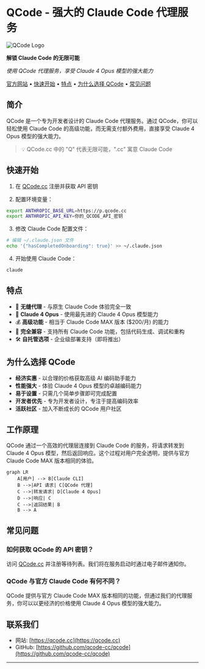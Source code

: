# QCode - 强大的 Claude Code 代理服务

![QCode Logo](assets/qcode-logo.png)

**解锁 Claude Code 的无限可能**

*使用 QCode 代理服务，享受 Claude 4 Opus 模型的强大能力*

[官方网站](https://qcode.cc) •
[快速开始](#快速开始) •
[特点](#特点) •
[为什么选择 QCode](#为什么选择-qcode) •
[常见问题](#常见问题)

## 简介

QCode 是一个专为开发者设计的 Claude Code 代理服务。通过 QCode，你可以轻松使用 Claude Code 的高级功能，而无需支付额外费用，直接享受 Claude 4 Opus 模型的强大能力。

> 💡 QCode.cc 中的 "Q" 代表无限可能，".cc" 寓意 Claude Code

## 快速开始

1. 在 [QCode.cc](https://qcode.cc) 注册并获取 API 密钥

2. 配置环境变量：

```bash
export ANTHROPIC_BASE_URL=https://p.qcode.cc
export ANTHROPIC_API_KEY=你的_QCODE_API_密钥
```

3. 修改 Claude Code 配置文件：

```bash
# 编辑 ~/.claude.json 文件
echo '{"hasCompletedOnboarding": true}' >> ~/.claude.json
```

4. 开始使用 Claude Code：

```bash
claude
```

## 特点

- 🚀 **无缝代理** - 与原生 Claude Code 体验完全一致
- 🧠 **Claude 4 Opus** - 使用最先进的 Claude 4 Opus 模型能力
- 💰 **高级功能** - 相当于 Claude Code MAX 版本 ($200/月) 的能力
- 🔄 **完全兼容** - 支持所有 Claude Code 功能，包括代码生成、调试和重构
- 🛠️ **自托管选项** - 企业级部署支持（即将推出）

## 为什么选择 QCode

- **经济实惠** - 以合理的价格获取高级 AI 编码助手能力
- **性能强大** - 体验 Claude 4 Opus 模型的卓越编码能力
- **易于设置** - 只需几个简单步骤即可完成配置
- **开发者优先** - 专为开发者设计，专注于提高编码效率
- **活跃社区** - 加入不断成长的 QCode 用户社区

## 工作原理

QCode 通过一个高效的代理层连接到 Claude Code 的服务，将请求转发到 Claude 4 Opus 模型，然后返回响应。这个过程对用户完全透明，提供与官方 Claude Code MAX 版本相同的体验。

```mermaid
graph LR
    A[用户] --> B[Claude CLI]
    B -->|API 请求| C[QCode 代理]
    C -->|转发请求| D[Claude 4 Opus]
    D -->|响应| C
    C -->|返回结果| B
    B --> A
```

## 常见问题

### 如何获取 QCode 的 API 密钥？

访问 [QCode.cc](https://qcode.cc) 并注册等待列表。我们将在服务启动时通过电子邮件通知你。

### QCode 与官方 Claude Code 有何不同？

QCode 提供与官方 Claude Code MAX 版本相同的功能，但通过我们的代理服务，你可以以更经济的价格使用 Claude 4 Opus 模型的强大能力。

## 联系我们

- 网站: [https://qcode.cc](https://qcode.cc)
- GitHub: [https://github.com/qcode-cc/qcode](https://github.com/qcode-cc/qcode)

---
